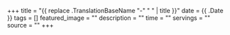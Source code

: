 +++
title = "{{ replace .TranslationBaseName "-" " " | title }}"
date = {{ .Date }}
tags = []
featured_image = ""
description = ""
time = ""
servings = ""
source = ""
+++
